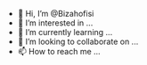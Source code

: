 - 👋 Hi, I’m @Bizahofisi
- 👀 I’m interested in ...
- 🌱 I’m currently learning ...
- 💞️ I’m looking to collaborate on ...
- 📫 How to reach me ...

<!---
Bizahofisi/Bizahofisi is a ✨ special ✨ repository because its `README.md` (this file) appears on your GitHub profile.
You can click the Preview link to take a look at your changes.
--->
